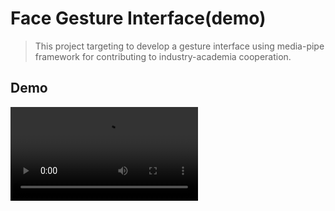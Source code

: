# Face Gesture Interface(demo)

> This project targeting to develop a gesture interface using media-pipe framework for contributing to industry-academia cooperation.

## Demo
<video src='https://youtu.be/392A08BjkZM' />

## Available operations

|Operation|Action|
|:-|:-|
|Movement of the cursor|Movement of the face|
|Left click|Blink both eyes (single time)|
|Double click|Blink both eyes (two times)|
|Right click|Blink single eye (single time)|
|Drag|Move face while right-clicking|
|Drop|Open closed eye while dragging|
|Scroll-up|Roll face to the left|
|Scroll-down|Roll face to the right|
|Interface-enable/disable|Close both eyes more than 3s and then Open|

## Usage

1. Download zip file and unzip.

2. Change your directory to this project root.

3. (option)Create virtual environment using anaconda.
> ```
> conda env create -f py_face_gesture.yaml
> conda activate py_face_gesture
> ```
>
> If you are a M1 mac user, then MUST execute these codes in x86 terminal(open with rosseta).
> 
> If you are not, reference `py_face_gesture.yaml` file.

4. Please go to the root directory of this project, and then run code like this.
> ```
> python3 main.py --cam_num=0
> ```
>
> There are three setable argment `cam_num`, `canvas_width`, `canvas_height`.
>
> (canvas is a cv2.Mat type image that will show cursor movement.)